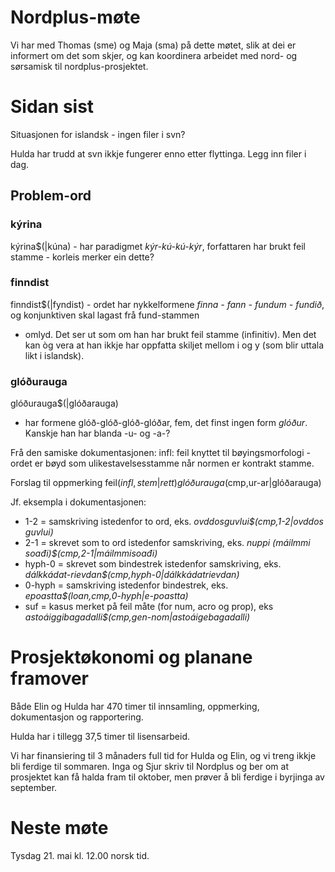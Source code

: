 # Nordplus-møte

Vi har med Thomas (sme) og Maja (sma) på dette møtet, slik at dei er informert om det som skjer, og kan koordinera arbeidet med nord- og sørsamisk til nordplus-prosjektet.

# Sidan sist

Situasjonen for islandsk - ingen filer i svn?

Hulda har trudd at svn ikkje fungerer enno etter flyttinga. Legg inn filer i dag.

## Problem-ord

### kýrina
kýrina$(|kúna) - har paradigmet *kýr-kú-kú-kýr*, forfattaren har brukt feil
stamme - korleis merker ein dette?

### finndist
finndist$(|fyndist) - ordet har nykkelformene
*finna - fann - fundum - fundið*, og konjunktiven skal lagast frå fund-stammen
+ omlyd. Det ser ut som om han har brukt feil stamme (infinitiv). Men det kan òg
vera at han ikkje har oppfatta skiljet mellom i og y (som blir uttala likt i
islandsk).

### glóðurauga
glóðurauga$(|glóðarauga)
- har formene glóð-glóð-glóð-glóðar, fem, det finst ingen form *glóður*.
Kanskje han har blanda -u- og -a-?

Frå den samiske dokumentasjonen:
infl: feil knyttet til bøyingsmorfologi - ordet er bøyd som ulikestavelsesstamme når normen er kontrakt stamme.

Forslag til oppmerking
feil$(infl,stem|rett)
glóðurauga$(cmp,ur-ar|glóðarauga)

Jf. eksempla i dokumentasjonen:
* 1-2 = samskriving istedenfor to ord, eks.
  *ovddosguvlui$(cmp,1-2|ovddos guvlui)*
* 2-1 = skrevet som to ord istedenfor samskriving, eks.
  *nuppi (máilmmi soađi)$(cmp,2-1|máilmmisoađi)*
* hyph-0 = skrevet som bindestrek istedenfor samskriving, eks.
  *dálkkádat-rievdan$(cmp,hyph-0|dálkkádatrievdan)*
* 0-hyph = samskriving istedenfor bindestrek, eks.
  *epoastta$(loan,cmp,0-hyph|e-poastta)*
* suf = kasus merket på feil måte (for num, acro og prop), eks
  *astoáiggibagadalli$(cmp,gen-nom|astoáigebagadalli)*

# Prosjektøkonomi og planane framover

Både Elin og Hulda har 470 timer til innsamling, oppmerking, dokumentasjon og rapportering.

Hulda har i tillegg 37,5 timer til lisensarbeid.

Vi har finansiering til 3 månaders full tid for Hulda og Elin, og vi treng ikkje
bli ferdige til sommaren. Inga og Sjur skriv til Nordplus og ber om at
prosjektet kan få halda fram til oktober, men prøver å bli ferdige i byrjinga av
september.

# Neste møte

Tysdag 21. mai kl. 12.00 norsk tid.
